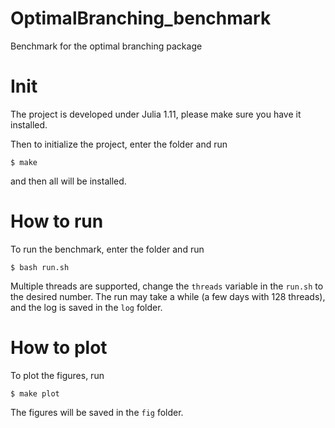 # OptimalBranching_benchmark
Benchmark for the optimal branching package

# Init

The project is developed under Julia 1.11, please make sure you have it installed.

Then to initialize the project, enter the folder and run
```
$ make
```
and then all will be installed.

# How to run

To run the benchmark, enter the folder and run
```
$ bash run.sh
```
Multiple threads are supported, change the `threads` variable in the `run.sh` to the desired number.
The run may take a while (a few days with 128 threads), and the log is saved in the `log` folder.

# How to plot
To plot the figures, run
```
$ make plot
```
The figures will be saved in the `fig` folder.